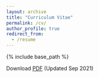 ```yaml
---
layout: archive
title: "Curriculum Vitae"
permalink: /cv/
author_profile: true
redirect_from:
  - /resume
---
```


{% include base_path %}

Download [PDF](https://cathvoilet.github.io/files/cv.pdf) (Updated Sep 2021)

